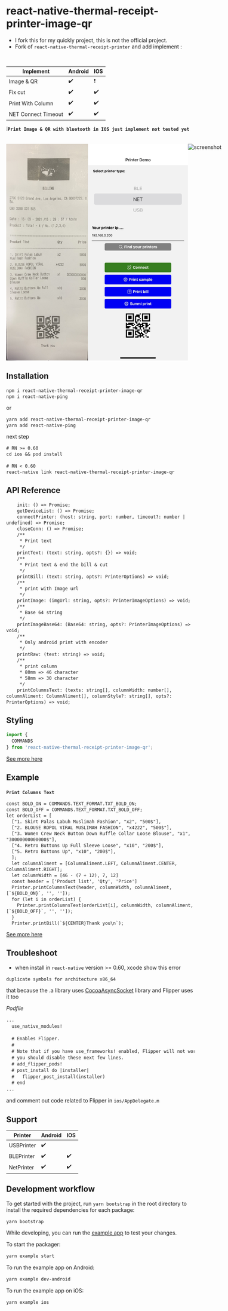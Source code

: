 # react-native-thermal-receipt-printer-image-qr

- I fork this for my quickly project, this is not the official project.
- Fork of `react-native-thermal-receipt-printer` and add implement :
<br />

| Implement    | Android            | IOS                |
| ---------- | ------------------ | ------------------ |
| Image & QR | :heavy_check_mark: |   :exclamation: |
| Fix cut | :heavy_check_mark: | :heavy_check_mark: |
| Print With Column | :heavy_check_mark: | :heavy_check_mark: |
| NET Connect Timeout | :heavy_check_mark: | :heavy_check_mark: |

:grey_exclamation:**`Print Image & QR with bluetooth in IOS just implement not tested yet`**
<br /> <br />
<div style="display: flex; flex-direction: row; align-self: center; align-items: center">
<img src="image/invoice.jpg" alt="bill" width="270" height="580"/>
<img src="image/screenshot.jpg" alt="screenshot" width="270" height="580"/>
<img src="image/screenshot_1.jpg" alt="screenshot" width="270" height="580"/>
</div>

## Installation
```
npm i react-native-thermal-receipt-printer-image-qr
npm i react-native-ping
```
or
```
yarn add react-native-thermal-receipt-printer-image-qr
yarn add react-native-ping
```
next step
```
# RN >= 0.60
cd ios && pod install

# RN < 0.60
react-native link react-native-thermal-receipt-printer-image-qr
```

## API Reference
```tsx
    init: () => Promise;
    getDeviceList: () => Promise;
    connectPrinter: (host: string, port: number, timeout?: number | undefined) => Promise;
    closeConn: () => Promise;
    /**
     * Print text
     */
    printText: (text: string, opts?: {}) => void;
    /**
     * Print text & end the bill & cut
     */
    printBill: (text: string, opts?: PrinterOptions) => void;
    /**
     * print with Image url
     */
    printImage: (imgUrl: string, opts?: PrinterImageOptions) => void;
    /**
     * Base 64 string
     */
    printImageBase64: (Base64: string, opts?: PrinterImageOptions) => void;
    /**
     * Only android print with encoder
     */
    printRaw: (text: string) => void;
    /**
     * print column
     * 80mm => 46 character
     * 58mm => 30 character
     */
    printColumnsText: (texts: string[], columnWidth: number[], columnAliment: ColumnAliment[], columnStyle?: string[], opts?: PrinterOptions) => void;
```

## Styling
```js
import {
  COMMANDS
} from 'react-native-thermal-receipt-printer-image-qr';
```
[See more here](https://github.com/thiendangit/react-native-thermal-receipt-printer-image-qr/blob/main/dist/utils/printer-commands.js)

## Example
**`Print Columns Text`**
```tsx
const BOLD_ON = COMMANDS.TEXT_FORMAT.TXT_BOLD_ON;
const BOLD_OFF = COMMANDS.TEXT_FORMAT.TXT_BOLD_OFF;
let orderList = [
  ["1. Skirt Palas Labuh Muslimah Fashion", "x2", "500$"],
  ["2. BLOUSE ROPOL VIRAL MUSLIMAH FASHION", "x4222", "500$"],
  ["3. Women Crew Neck Button Down Ruffle Collar Loose Blouse", "x1", "30000000000000$"],
  ["4. Retro Buttons Up Full Sleeve Loose", "x10", "200$"],
  ["5. Retro Buttons Up", "x10", "200$"],
  ];
  let columnAliment = [ColumnAliment.LEFT, ColumnAliment.CENTER, ColumnAliment.RIGHT];
  let columnWidth = [46 - (7 + 12), 7, 12]
  const header = ['Product list', 'Qty', 'Price']
  Printer.printColumnsText(header, columnWidth, columnAliment, [`${BOLD_ON}`, '', '']);
  for (let i in orderList) {
    Printer.printColumnsText(orderList[i], columnWidth, columnAliment, [`${BOLD_OFF}`, '', '']);
  }
  Printer.printBill(`${CENTER}Thank you\n`);
```
[See more here](https://github.com/thiendangit/react-native-thermal-receipt-printer-image-qr/blob/main/example/src/HomeScreen.tsx)

## Troubleshoot

- when install in `react-native` version >= 0.60, xcode show this error

```
duplicate symbols for architecture x86_64
```

that because the .a library uses [CocoaAsyncSocket](https://github.com/robbiehanson/CocoaAsyncSocket) library and Flipper uses it too

_Podfile_

```diff
...
  use_native_modules!

  # Enables Flipper.
  #
  # Note that if you have use_frameworks! enabled, Flipper will not work and
  # you should disable these next few lines.
  # add_flipper_pods!
  # post_install do |installer|
  #   flipper_post_install(installer)
  # end
...
```

and comment out code related to Flipper in `ios/AppDelegate.m`

## Support

| Printer    | Android            | IOS                |
| ---------- | ------------------ | ------------------ |
| USBPrinter | :heavy_check_mark: |                    |
| BLEPrinter | :heavy_check_mark: | :heavy_check_mark: |
| NetPrinter | :heavy_check_mark: | :heavy_check_mark: |

## Development workflow

To get started with the project, run `yarn bootstrap` in the root directory to install the required dependencies for each package:

```sh
yarn bootstrap
```

While developing, you can run the [example app](/example/) to test your changes.

To start the packager:

```sh
yarn example start
```

To run the example app on Android:

```sh
yarn example dev-android
```

To run the example app on iOS:

```sh
yarn example ios
```
